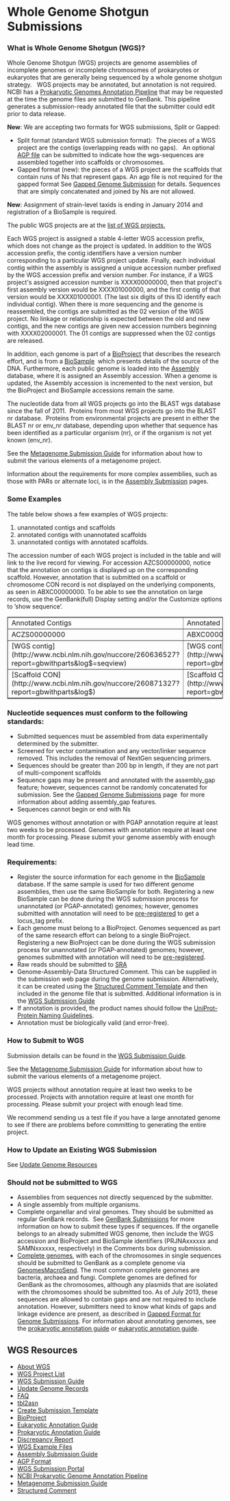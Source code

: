 <meta http-equiv="Content-Type" content="text/html; charset=utf-8">  <meta name="node-id" content="1407"> <meta name="revision-id" content="24520"> <meta name="cms-base-url" content="http://cms.ncbi.nlm.nih.gov"> <meta name="cms-view-url" content="http://cms.ncbi.nlm.nih.gov/genbank/wgs"> <meta name="cms-edit-url" content="http://cms.ncbi.nlm.nih.gov/node/1407/edit"> <meta name="created" content="2011-11-07T15:42:57-05:00"> <meta name="modified" content="2014-11-18T12:40:51-05:00"> <meta name="publication-date" content="2011-11-07T15:42:57-05:00"> <meta name="author" content="yankie"> <meta name="subsite" content="genbank"> <meta name="path" content="genbank/wgs"> <meta name="node-type" content="page"> <meta name="jira-ticket" content=""> <meta name="cms-tags" content="">  <meta name="" content=""> <title>About WGS</title>

<div class="node clear-block">

<div class="content">

# Whole Genome Shotgun Submissions

### What is Whole Genome Shotgun (WGS)?

Whole Genome Shotgun (WGS) projects are genome assemblies of incomplete genomes or incomplete chromosomes of prokaryotes or eukaryotes that are generally being sequenced by a whole genome shotgun strategy.   WGS projects may be annotated, but annotation is not required. NCBI has a [Prokaryotic Genomes Annotation Pipeline](http://www.ncbi.nlm.nih.gov/genomes/static/Pipeline.html) that may be requested at the time the genome files are submitted to GenBank. This pipeline generates a submission-ready annotated file that the submitter could edit prior to data release.

**New**: We are accepting two formats for WGS submissions, Split or Gapped:

*   Split format (standard WGS submission format):  The pieces of a WGS project are the contigs (overlapping reads with no gaps).   An optional [AGP file](http://www.ncbi.nlm.nih.gov/genbank/wgs.submit#agp) can be submitted to indicate how the wgs-sequences are assembled together into scaffolds or chromosomes.
*   Gapped format (new): the pieces of a WGS project are the scaffolds that contain runs of Ns that represent gaps. An agp file is not required for the gapped format See [Gapped Genome Submission](/~/wgs_gapped) for details. Sequences that are simply concatenated and joined by Ns are not allowed.

**New**: Assignment of strain-level taxids is ending in January 2014 and registration of a BioSample is required.

The public WGS projects are at the [list of WGS projects](http://www.ncbi.nlm.nih.gov/Traces/wgs/)[.](http://www.ncbi.nlm.nih.gov/Traces/wgs/)

Each WGS project is assigned a stable 4-letter WGS accession prefix, which does not change as the project is updated. In addition to the WGS accession prefix, the contig identifiers have a version number corresponding to a particular WGS project update. Finally, each individual contig within the assembly is assigned a unique accession number prefixed by the WGS accession prefix and version number. For instance, if a WGS project's assigned accession number is XXXX00000000, then that project's first assembly version would be XXXX01000000, and the first contig of that version would be XXXX01000001\. (The last six digits of this ID identify each individual contig). When there is more sequencing and the genome is reassembled, the contigs are submitted as the 02 version of the WGS project. No linkage or relationship is expected between the old and new contigs, and the new contigs are given new accession numbers beginning with XXXX02000001\. The 01 contigs are suppressed when the 02 contigs are released.  

In addition, each genome is part of a [BioProject](http://www.ncbi.nlm.nih.gov/bioproject/) that describes the research effort, and is from a [BioSample](http://www.ncbi.nlm.nih.gov/biosample/)  which presents details of the source of the DNA. Furthermore, each public genome is loaded into the [Assembly](http://www.ncbi.nlm.nih.gov/assembly/) database, where it is assigned an Assembly accession. When a genome is updated, the Assembly accession is incremented to the next version, but the BioProject and BioSample accessions remain the same.

The nucleotide data from all WGS projects go into the BLAST wgs database since the fall of 2011.  Proteins from most WGS projects go into the BLAST nr database.  Proteins from environmental projects are present in either the BLAST nr or env_nr database, depending upon whether that sequence has been identified as a particular organism (nr), or if the organism is not yet known (env_nr).

See the [Metagenome Submission Guide](/~/metagenome) for information about how to submit the various elements of a metagenome project.

Information about the requirements for more complex assemblies, such as those with PARs or alternate loci, is in the [Assembly Submission](http://www.ncbi.nlm.nih.gov/projects/genome/assembly/submission/index.shtml) pages.

### Some Examples

The table below shows a few examples of WGS projects:

1.  unannotated contigs and scaffolds
2.  annotated contigs with unannotated scaffolds
3.  unannotated contigs with annotated scaffolds.

The accession number of each WGS project is included in the table and will link to the live record for viewing. For accession AZCS00000000, notice that the annotation on contigs is displayed up on the corresponding scaffold. However, annotation that is submitted on a scaffold or chromosome CON record is not displayed on the underlying components, as seen in ABXC00000000\. To be able to see the annotation on large records, use the GenBank(full) Display setting and/or the Customize options to ’show sequence’.

<table border="1">

<tbody>

<tr>

<td>Annotated Contigs</td>

<td>Annotated Scaffolds</td>

<td>No Annotation</td>

</tr>

<tr>

<td>ACZS00000000</td>

<td>ABXC00000000</td>

<td>AAGU00000000</td>

</tr>

<tr>

<td>[WGS contig](http://www.ncbi.nlm.nih.gov/nuccore/260636527?report=gbwithparts&log$=seqview)</td>

<td>[WGS contig](http://www.ncbi.nlm.nih.gov/nuccore/237891334?report=gbwithparts&log$=seqview)</td>

<td>[WGS contig](http://www.ncbi.nlm.nih.gov/nuccore/253587594?report=gbwithparts&log$=seqview)</td>

</tr>

<tr>

<td>[Scaffold CON](http://www.ncbi.nlm.nih.gov/nuccore/260871327?report=gbwithparts&log$)</td>

<td>[Scaffold CON](http://www.ncbi.nlm.nih.gov/nuccore/239785565?report=gbwithparts&log$=seqview)</td>

<td>[Scaffold CON](http://www.ncbi.nlm.nih.gov/nuccore/253994985)</td>

</tr>

</tbody>

</table>

### Nucleotide sequences must conform to the following standards:

*   Submitted sequences must be assembled from data experimentally determined by the submitter.
*   Screened for vector contamination and any vector/linker sequence removed. This includes the removal of NextGen sequencing primers.
*   Sequences should be greater than 200 bp in length, if they are not part of multi-component scaffolds
*   Sequence gaps may be present and annotated with the assembly_gap feature; however, sequences cannot be randomly concatenated for submission. See the [Gapped Genome Submissions](/~/wgs_gapped) page  for more information about adding assembly_gap features.
*   Sequences cannot begin or end with Ns

WGS genomes without annotation or with PGAP annotation require at least two weeks to be processed. Genomes with annotation require at least one month for processing. Please submit your genome assembly with enough lead time.

### Requirements:

*   Register the source information for each genome in the [BioSample](https://submit.ncbi.nlm.nih.gov/subs/biosample) database. If the same sample is used for two different genome assemblies, then use the same BioSample for both. Registering a new BioSample can be done during the WGS submission process for unannotated (or PGAP-annotated) genomes; however, genomes submitted with annotation will need to be [pre-registered](https://submit.ncbi.nlm.nih.gov/subs/biosample/) to get a locus_tag prefix.
*   Each genome must belong to a BioProject. Genomes sequenced as part of the same research effort can belong to a single BioProject.  Registering a new BioProject can be done during the WGS submission process for unannotated (or PGAP-annotated) genomes; however, genomes submitted with annotation will need to be [pre-registered](https://submit.ncbi.nlm.nih.gov/subs/bioproject/).
*   Raw reads should be submitted to [SRA](http://www.ncbi.nlm.nih.gov/books/NBK47529/)
*   Genome-Assembly-Data Structured Comment. This can be supplied in the submission web page during the genome submission. Alternatively, it can be created using the [Structured Comment Template](https://submit.ncbi.nlm.nih.gov/structcomment/genomes/) and then included in the genome file that is submitted. Additional information is in the [WGS Submission Guide](http://www.ncbi.nlm.nih.gov/genbank/wgs.submit.html)
*   If annotation is provided, the product names should follow the [UniProt-Protein Naming Guidelines](http://www.uniprot.org/docs/nameprot).
*   Annotation must be biologically valid (and error-free).

### How to Submit to WGS

Submission details can be found in the [WGS Submission Guide](/~/wgs.submit).

See the [Metagenome Submission Guide](/~/metagenome) for information about how to submit the various elements of a metagenome project.

WGS projects without annotation require at least two weeks to be processed. Projects with annotation require at least one month for processing. Please submit your project with enough lead time.

We recommend sending us a test file if you have a large annotated genome to see if there are problems before committing to generating the entire project.

### How to Update an Existing WGS Submission

See [Update Genome Resources](http://www.ncbi.nlm.nih.gov/genbank/wgs_update)

### Should not be submitted to WGS

*   Assemblies from sequences not directly sequenced by the submitter.
*   A single assembly from multiple organisms.
*   Complete organellar and viral genomes. They should be submitted as regular GenBank records.  See [GenBank Submissions](http://www.ncbi.nlm.nih.gov/genbank/) for more information on how to submit these types if sequences. If the organelle belongs to an already submitted WGS genome, then include the WGS accession and BioProject and BioSample identifiers (PRJNAxxxxxx and SAMNxxxxxx, respectively) in the Comments box during submission.
*   [Complete genomes](/~/genomesubmit), with each of the chromosomes in single sequences should be submitted to GenBank as a complete genome via [GenomesMacroSend](http://www.ncbi.nlm.nih.gov/projects/GenomeSubmit/genome_submit.cgi). The most common complete genomes are bacteria, archaea and fungi. Complete genomes are defined for GenBank as the chromosomes, although any plasmids that are isolated with the chromosomes should be submitted too. As of July 2013, these sequences are allowed to contain gaps and are not required to include annotation. However, submitters need to know what kinds of gaps and linkage evidence are present, as described in [Gapped Format for Genome Submissions](/~/wgs_gapped). For information about annotating genomes, see the [prokaryotic annotation guide](/~/genomesubmit_annotation) or [eukaryotic annotation guide](/~/eukaryotic_genome_submission).

</div>

</div>

<div id="shared-content-1" nid="1465">

<div class="rightnav">

## WGS Resources

*   [About WGS](/~/wgs)
*   [WGS Project List](http://www.ncbi.nlm.nih.gov/Traces/wgs)
*   [WGS Submission Guide](/~/wgs.submit)
*   [Update Genome Records](/~/wgs_update)
*   [FAQ](/~/wgsfaq)
*   [tbl2asn](/~/tbl2asn2)
*   [Create Submission Template](http://www.ncbi.nlm.nih.gov/WebSub/template.cgi)
*   [BioProject](http://www.ncbi.nlm.nih.gov/bioproject)
*   [Eukaryotic Annotation Guide](/~/eukaryotic_genome_submission)
*   [Prokaryotic Annotation Guide](/~/genomesubmit)
*   [Discrepancy Report](/~/asndisc)
*   [WGS Example Files](/~/examples.wgs)
*   [Assembly Submission Guide](http://www.ncbi.nlm.nih.gov/assembly/docs/submission/)
*   [AGP Format](http://www.ncbi.nlm.nih.gov/assembly/agp/AGP_Specification/)
*   [WGS Submission Portal](https://submit.ncbi.nlm.nih.gov/subs/wgs/)
*   [NCBI Prokaryotic Genome Annotation Pipeline](http://www.ncbi.nlm.nih.gov/genome/annotation_prok/)
*   [Metagenome Submission Guide](/~/metagenome)
*   [Structured Comment](/~/structuredcomment)

</div>

</div>